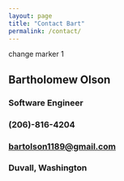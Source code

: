 ```yaml
---
layout: page
title: "Contact Bart"
permalink: /contact/
---
```


change marker 1  

## Bartholomew Olson  
### Software Engineer  
### (206)-816-4204  
### bartolson1189@gmail.com  
### Duvall, Washington  

